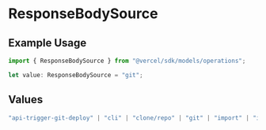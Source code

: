 # ResponseBodySource

## Example Usage

```typescript
import { ResponseBodySource } from "@vercel/sdk/models/operations";

let value: ResponseBodySource = "git";
```

## Values

```typescript
"api-trigger-git-deploy" | "cli" | "clone/repo" | "git" | "import" | "import/repo" | "redeploy"
```